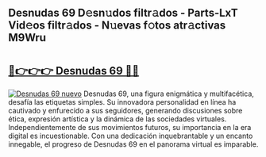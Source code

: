 ## Desnudas 69 D𝚎sn𝚞dos filtr𝚊dos - Parts-LxT Vid𝚎os filtr𝚊dos - N𝚞evas f𝚘tos atr𝚊ctivas M9Wru

# <h2><a href="http://mb420i.tromn.icu/?c=Desnudas+69">🔗👉👉👉 Desnudas 69 🔗🔗</a></h2>

[![Desnudas 69 nuevo](https://i.imgur.com/pEAQMta.gif)](http://mb420i.tromn.icu/?c=Desnudas+69)
Desnudas 69, una figura enigmática y multifacética, desafía las etiquetas simples. Su innovadora personalidad en línea ha cautivado y enfurecido a sus seguidores, generando discusiones sobre ética, expresión artística y la dinámica de las sociedades virtuales. Independientemente de sus movimientos futuros, su importancia en la era digital es incuestionable. Con una dedicación inquebrantable y un encanto innegable, el progreso de Desnudas 69 en el panorama virtual es imparable.
